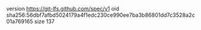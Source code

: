 version https://git-lfs.github.com/spec/v1
oid sha256:56dbf7afbd5024179a4f1edc230ce990ee7ba3b86801dd7c3528a2c01a769165
size 137
